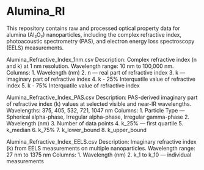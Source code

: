 # Alumina_RI
This repository contains raw and processed optical property data for alumina (Al₂O₃) nanoparticles, 
including the complex refractive index, 
photoacoustic spectrometry (PAS), 
and electron energy loss spectroscopy (EELS) measurements.

Alumina_Refractive_Index_1nm.csv
  Description: Complex refractive index (n and k) at 1 nm resolution.
  Wavelength range: 10 nm to 100,000 nm.
  Columns:
	1. Wavelength (nm)
	2. n — real part of refractive index
	3. k — imaginary part of refractive index
  4. k - 25% Interquatile value of refractive index
  5. k - 75% Interquatile value of refractive index

Alumina_Refractive_Index_PAS.csv
  Description: PAS-derived imaginary part of refractive index (k) values at selected visible and near-IR wavelengths.
	Wavelengths: 375, 405, 532, 721, 1047 nm
	Columns:
	1. Particle Type — Spherical alpha-phase, Irregular alpha-phase, Irregular gamma-phase 
	2. Wavelength (nm)
  3. Number of data points
	4. k_25% — first quartile
	5. k_median
	6. k_75%
	7. k_lower_bound
	8. k_upper_bound

Alumina_Refractive_Index_EELS.csv
  Description: Imaginary refractive index (k) from EELS measurements on multiple nanoparticles.
	Wavelength range: 27 nm to 1375 nm
	Columns:
	1. Wavelength (nm)
	2. k_1 to k_10 — individual measurements
